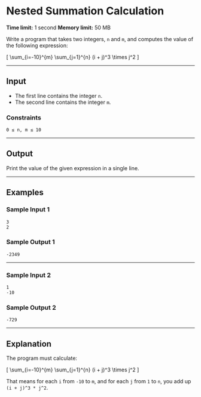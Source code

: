 # Nested Summation Calculation

**Time limit:** 1 second
**Memory limit:** 50 MB

Write a program that takes two integers, `n` and `m`, and computes the value of the following expression:

[
\sum_{i=-10}^{m} \sum_{j=1}^{n} (i + j)^3 \times j^2
]

---

## Input

* The first line contains the integer `n`.
* The second line contains the integer `m`.

### Constraints

```
0 ≤ n, m ≤ 10
```

---

## Output

Print the value of the given expression in a single line.

---

## Examples

### Sample Input 1

```
3
2
```

### Sample Output 1

```
-2349
```

---

### Sample Input 2

```
1
-10
```

### Sample Output 2

```
-729
```

---

## Explanation

The program must calculate:

[
\sum_{i=-10}^{m} \sum_{j=1}^{n} (i + j)^3 \times j^2
]

That means for each `i` from `-10` to `m`,
and for each `j` from `1` to `n`,
you add up `(i + j)^3 * j^2`.
